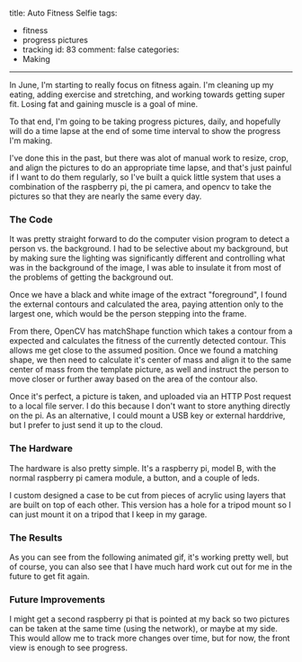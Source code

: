 title: Auto Fitness Selfie
tags:
  - fitness
  - progress pictures
  - tracking
id: 83
comment: false
categories:
  - Making
---

In June, I'm starting to really focus on fitness again.  I'm cleaning up my eating, adding exercise and stretching, and working towards getting super fit.  Losing fat and gaining muscle is a goal of mine.

To that end, I'm going to be taking progress pictures, daily, and hopefully will do a time lapse at the end of some time interval to show the progress I'm making.

I've done this in the past, but there was alot of manual work to resize, crop, and align the pictures to do an appropriate time lapse, and that's just painful if I want to do them regularly, so I've built a quick little system that uses a combination of the raspberry pi, the pi camera, and opencv to take the pictures so that they are nearly the same every day.

### The Code

It was pretty straight forward to do the computer vision program to detect a person vs. the background.  I had to be selective about my background, but by making sure the lighting was significantly different and controlling what was in the background of the image, I was able to insulate it from most of the problems of getting the background out.

Once we have a black and white image of the extract "foreground", I found the external contours and calculated the area, paying attention only to the largest one, which would be the person stepping into the frame.

From there, OpenCV has matchShape function which takes a contour from a expected and calculates the fitness of the currently detected contour.  This allows me get close to the assumed position.  Once we found a matching shape, we then need to calculate it's center of mass and align it to the same center of mass from the template picture, as well and instruct the person to move closer or further away based on the area of the contour also.

Once it's perfect, a picture is taken, and uploaded via an HTTP Post request to a local file server.  I do this because I don't want to store anything directly on the pi.  As an alternative, I could mount a USB key or external harddrive, but I prefer to just send it up to the cloud.

### The Hardware

The hardware is also pretty simple.  It's a raspberry pi, model B, with the normal raspberry pi camera module, a button, and a couple of leds.

I custom designed a case to be cut from pieces of acrylic using layers that are built on top of each other.  This version has a hole for a tripod mount so I can just mount it on a tripod that I keep in my garage.

### The Results

As you can see from the following animated gif, it's working pretty well, but of course, you can also see that I have much hard work cut out for me in the future to get fit again.

### Future Improvements

I might get a second raspberry pi that is pointed at my back so two pictures can be taken at the same time (using the network), or maybe at my side.  This would allow me to track more changes over time, but for now, the front view is enough to see progress.